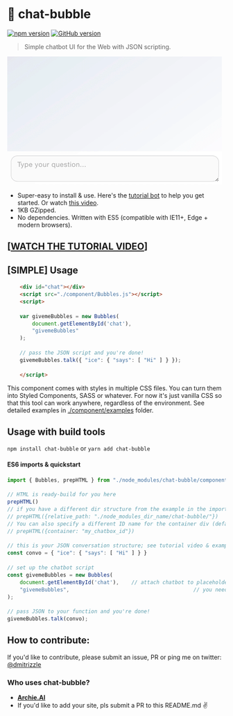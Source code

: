 # 🤖 chat-bubble
[![npm version](https://badge.fury.io/js/chat-bubble.svg)](https://badge.fury.io/js/chat-bubble) 
[![GitHub version](https://badge.fury.io/gh/dmitrizzle%2Fchat-bubble.svg)](https://badge.fury.io/gh/dmitrizzle%2Fchat-bubble)

> Simple chatbot UI for the Web with JSON scripting.

![Screenshot](screenshot.gif?raw=true)

- Super-easy to install & use. Here's the [tutorial bot](https://dmitrizzle.github.io/chat-bubble/index.html) to help you get started. Or watch [this video](https://www.youtube.com/watch?v=fkJ935a7VSk).
- 1KB GZipped.
- No dependencies. Written with ES5 (compatible with IE11+, Edge + modern browsers).

## [[WATCH THE TUTORIAL VIDEO](https://www.youtube.com/watch?v=fkJ935a7VSk)]

## [SIMPLE] Usage
```html
	<div id="chat"></div>
	<script src="./component/Bubbles.js"></script>
	<script>

	var givemeBubbles = new Bubbles(
	    document.getElementById('chat'),
	    "givemeBubbles"
	);

	// pass the JSON script and you're done!
	givemeBubbles.talk({ "ice": { "says": [ "Hi" ] } });
	
	</script>
```
This component comes with styles in multiple CSS files. You can turn them into Styled Components, SASS or whatever. For now it's just vanilla CSS so that this tool can work anywhere, regardless of the environment. See detailed examples in [./component/examples](https://github.com/dmitrizzle/chat-bubble/tree/master/component/examples) folder.

## Usage with build tools
`npm install chat-bubble` or `yarn add chat-bubble`

#### ES6 imports & quickstart
```javascript
import { Bubbles, prepHTML } from "./node_modules/chat-bubble/component/Bubbles.js"

// HTML is ready-build for you here
prepHTML()
// if you have a different dir structure from the example in the import method above pass it as an option:
// prepHTML({relative_path: "./node_modules_dir_name/chat-bubble/"})
// You can also specify a different ID name for the container div (default is "chat"):
// prepHTML({container: "my_chatbox_id"})

// this is your JSON conversation structure; see tutorial video & examples for more info
const convo = { "ice": { "says": [ "Hi" ] } }

// set up the chatbot script
const givemeBubbles = new Bubbles(
	document.getElementById('chat'), 	// attach chatbot to placeholder above ^^
	"givemeBubbles",										// you need to pass the name of the constructor variable that evokes Bubble function here
);

// pass JSON to your function and you're done!
givemeBubbles.talk(convo);
```


## How to contribute:
If you'd like to contribute, please submit an issue, PR or ping me on twitter: [@dmitrizzle](https://twitter.com/dmitrizzle)

### Who uses chat-bubble?
- **[Archie.AI](https://www.archie.ai)**
- If you'd like to add your site, pls submit a PR to this README.md ✌️
